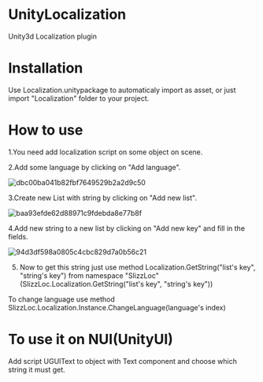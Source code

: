 # UnityLocalization
Unity3d Localization plugin

# Installation
Use Localization.unitypackage to automaticaly import as asset, or just import "Localization" folder to your project.

# How to use
1.You need add localization script on some object on scene.

2.Add some language by clicking on "Add language".

![dbc00ba041b82fbf7649529b2a2d9c50](https://user-images.githubusercontent.com/32653296/46013087-d345ce80-c0d3-11e8-9b39-3a9079cdf0c2.png)

3.Create new List with string by clicking on "Add new list".

![baa93efde62d88971c9fdebda8e77b8f](https://user-images.githubusercontent.com/32653296/46013282-80b8e200-c0d4-11e8-8ed9-6151609285a9.png)

4.Add new string to a new list by clicking on "Add new key" and fill in the fields.

![94d3df598a0805c4cbc829d7a0b56c21](https://user-images.githubusercontent.com/32653296/46013732-c4f8b200-c0d5-11e8-8a15-1cb3ca01207e.png)

5. Now to get this string just use method Localization.GetString("list's key", "string's key") from namespace "SlizzLoc"(SlizzLoc.Localization.GetString("list's key", "string's key"))

To change language use method SlizzLoc.Localization.Instance.ChangeLanguage(language's index)

# To use it on NUI(UnityUI)
Add script UGUIText to object with Text component and choose which string it must get. 
